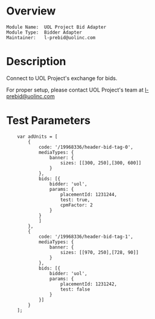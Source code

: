 # Overview

```
Module Name:  UOL Project Bid Adapter
Module Type:  Bidder Adapter
Maintainer:   l-prebid@uolinc.com
```

# Description

Connect to UOL Project's exchange for bids.

For proper setup, please contact UOL Project's team at l-prebid@uolinc.com

# Test Parameters
```
    var adUnits = [
        {
            code: '/19968336/header-bid-tag-0',
            mediaTypes: {
                banner: {
                    sizes: [[300, 250],[300, 600]]
                }
            },
            bids: [{
                bidder: 'uol',
                params: {
                    placementId: 1231244,
                    test: true,
                    cpmFactor: 2
                }
            }
            ]
        },
        {
            code: '/19968336/header-bid-tag-1',
            mediaTypes: {
                banner: {
                    sizes: [[970, 250],[728, 90]]
                }
            },
            bids: [{
                bidder: 'uol',
                params: {
                    placementId: 1231242,
                    test: false
                }
            }]
        }
    ];
```
